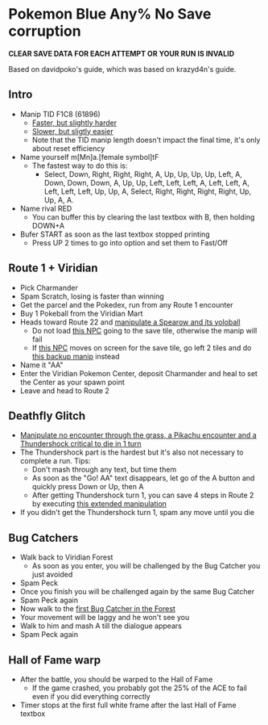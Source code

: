 # Pokemon Blue Any% No Save corruption
**CLEAR SAVE DATA FOR EACH ATTEMPT OR YOUR RUN IS INVALID**

Based on davidpoko's guide, which was based on krazyd4n's guide.

## Intro
- Manip TID F1C8 (61896)
  - [Faster, but slightly harder](https://youtu.be/hjFPSA1YEYk)
  - [Slower, but sligtly easier](https://youtu.be/u5_hDQ7H98w)
  - Note that the TID manip length doesn't impact the final time, it's only about reset efficiency
- Name yourself m[Mn]a.[female symbol]tF
  - The fastest way to do this is:
    - Select, Down, Right, Right, Right, A, Up, Up, Up, Up, Left, A, Down, Down, Down, A, Up, Up, Left, Left, Left, A, Left, Left, A, Left, Left, Left, Up, Up, A, Select, Right, Right, Right, Right, Up, Up, A, A.
- Name rival RED
  - You can buffer this by clearing the last textbox with B, then holding DOWN+A
- Bufer START as soon as the last textbox stopped printing
  - Press UP 2 times to go into option and set them to Fast/Off

## Route 1  + Viridian
- Pick Charmander
- Spam Scratch, losing is faster than winning
- Get the parcel and the Pokedex, run from any Route 1 encounter
- Buy 1 Pokeball from the Viridian Mart
- Heads toward Route 22 and [manipulate a Spearow and its yoloball](https://youtu.be/Juvj2kGndfo)
  - Do not load [this NPC](https://gunnermaniac.com/pokeworld?local=1#6/23) going to the save tile, otherwise the manip will fail
  - If [this NPC](https://gunnermaniac.com/pokeworld?local=1#13/20) moves on screen for the save tile, go left 2 tiles and do [this backup manip](https://youtu.be/8V8q03cT2Tg) instead
- Name it "AA"
- Enter the Viridian Pokemon Center, deposit Charmander and heal to set the Center as your spawn point
- Leave and head to Route 2

## Deathfly Glitch
- [Manipulate no encounter through the grass, a Pikachu encounter and a Thundershock critical to die in 1 turn](https://youtu.be/wmnWBtQiLag)
- The Thundershock part is the hardest but it's also not necessary to complete a run. Tips:
  - Don't mash through any text, but time them
  - As soon as the "Go! AA" text disappears, let go of the A button and quickly press Down or Up, then A
  - After getting Thundershock turn 1, you can save 4 steps in Route 2 by executing [this extended manipulation](https://pastebin.com/FYwz9mne)
- If you didn't get the Thundershock turn 1, spam any move until you die

## Bug Catchers
- Walk back to Viridian Forest
  - As soon as you enter, you will be challenged by the Bug Catcher you just avoided
- Spam Peck
- Once you finish you will be challenged again by the same Bug Catcher
- Spam Peck again
- Now walk to the [first Bug Catcher in the Forest](https://i.imgur.com/SS6ickY.png)
- Your movement will be laggy and he won't see you
- Walk to him and mash A till the dialogue appears
- Spam Peck again

## Hall of Fame warp
- After the battle, you should be warped to the Hall of Fame
  - If the game crashed, you probably got the 25% of the ACE to fail even if you did everything correctly
- Timer stops at the first full white frame after the last Hall of Fame textbox
